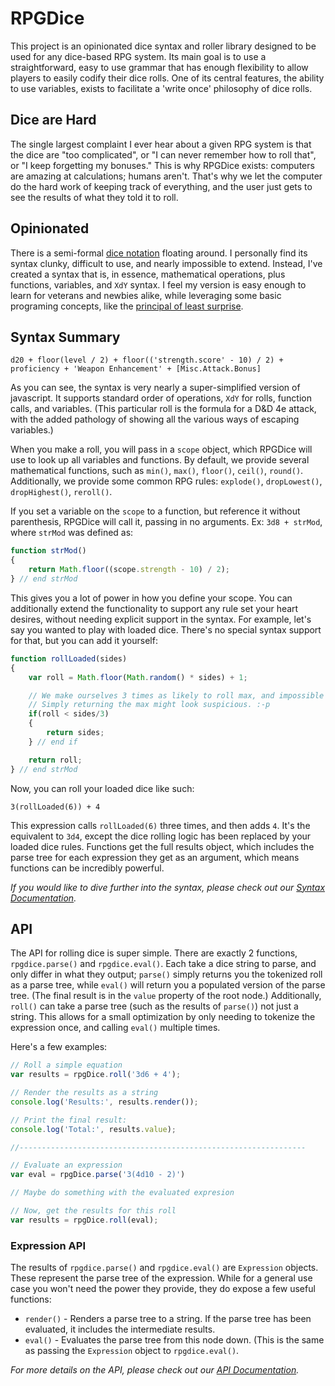 # RPGDice

This project is an opinionated dice syntax and roller library designed to be used for any dice-based RPG system. Its
main goal is to use a straightforward, easy to use grammar that has enough flexibility to allow players to easily
codify their dice rolls. One of its central features, the ability to use variables, exists to facilitate a 'write once'
philosophy of dice rolls.

## Dice are Hard

The single largest complaint I ever hear about a given RPG system is that the dice are "too complicated", or "I can
never remember how to roll that", or "I keep forgetting my bonuses." This is why RPGDice exists: computers are amazing
at calculations; humans aren't. That's why we let the computer do the hard work of keeping track of everything, and the
user just gets to see the results of what they told it to roll.

## Opinionated

There is a semi-formal [dice notation][] floating around. I personally find its syntax clunky, difficult to use, and
nearly impossible to extend. Instead, I've created a syntax that is, in essence, mathematical operations, plus
functions,  variables, and `XdY` syntax. I feel my version is easy enough to learn for veterans and newbies alike, while
leveraging some basic programing concepts, like the [principal of least surprise][pola].

[dice notation]: http://en.wikipedia.org/wiki/Dice_notation
[pola]: http://en.wikipedia.org/wiki/Principle_of_least_astonishment

## Syntax Summary

`d20 + floor(level / 2) + floor(('strength.score' - 10) / 2) + proficiency + 'Weapon Enhancement' + [Misc.Attack.Bonus]`

As you can see, the syntax is very nearly a super-simplified version of javascript. It supports standard order of
operations, `XdY` for rolls, function calls, and variables. (This particular roll is the formula for a D&D 4e attack, 
with the added pathology of showing all the various ways of escaping variables.)

When you make a roll, you will pass in a `scope` object, which RPGDice will use to look up all variables and functions.
By default, we provide several mathematical functions, such as `min()`, `max()`, `floor()`, `ceil()`, `round()`. 
Additionally, we provide some common RPG rules: `explode()`, `dropLowest()`, `dropHighest()`, `reroll()`.

If you set a variable on the `scope` to a function, but reference it without parenthesis, RPGDice will call it, passing
in no arguments. Ex: `3d8 + strMod`, where `strMod` was defined as:

```javascript
function strMod()
{
    return Math.floor((scope.strength - 10) / 2);
} // end strMod
```

This gives you a lot of power in how you define your scope. You can additionally extend the functionality to support any
rule set your heart desires, without needing explicit support in the syntax. For example, let's say you wanted to play
with loaded dice. There's no special syntax support for that, but you can add it yourself:

```javascript
function rollLoaded(sides)
{
    var roll = Math.floor(Math.random() * sides) + 1;

    // We make ourselves 3 times as likely to roll max, and impossible to roll the minimum.
    // Simply returning the max might look suspicious. :-p
    if(roll < sides/3)
    {
        return sides;
    } // end if

    return roll;
} // end strMod
```

Now, you can roll your loaded dice like such:

`3(rollLoaded(6)) + 4`

This expression calls `rollLoaded(6)` three times, and then adds `4`. It's the equivalent to `3d4`, except the dice
rolling logic has been replaced by your loaded dice rules. Functions get the full results object, which includes the
parse tree for each expression they get as an argument, which means functions can be incredibly powerful.

_If you would like to dive further into the syntax, please check out our 
[Syntax Documentation](https://github.com/Morgul/rpgdice/wiki/Syntax-Documentation)._

## API

The API for rolling dice is super simple. There are exactly 2 functions, `rpgdice.parse()` and `rpgdice.eval()`. Each
take a dice string to parse, and only differ in what they output; `parse()` simply returns you the tokenized roll as a 
parse tree, while `eval()` will return you a populated version of the parse tree. (The final result is in the `value`
property of the root node.) Additionally, `roll()` can take a parse tree (such as the results of `parse()`) not just a 
string. This allows for a small optimization by only needing to tokenize the expression once, and calling `eval()` 
multiple times.

Here's a few examples:

```javascript
// Roll a simple equation
var results = rpgDice.roll('3d6 + 4');

// Render the results as a string
console.log('Results:', results.render());

// Print the final result:
console.log('Total:', results.value);

//----------------------------------------------------------------

// Evaluate an expression
var eval = rpgDice.parse('3(4d10 - 2)')

// Maybe do something with the evaluated expresion

// Now, get the results for this roll
var results = rpgDice.roll(eval);
```

### Expression API

The results of `rpgdice.parse()` and `rpgdice.eval()` are `Expression` objects. These represent the parse tree of the 
expression. While for a general use case you won't need the power they provide, they do expose a few useful functions:

* `render()` - Renders a parse tree to a string. If the parse tree has been evaluated, it includes the intermediate results.
* `eval()` - Evaluates the parse tree from this node down. (This is the same as passing the `Expression` object to `rpgdice.eval()`.


_For more details on the API, please check out our 
[API Documentation](https://github.com/Morgul/rpgdice/wiki/API-Documentation)._
